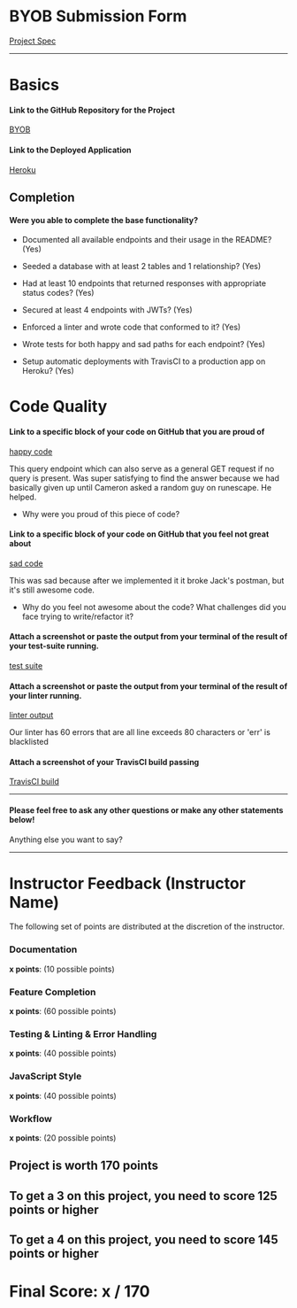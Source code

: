 # BYOB Submission Form

[Project Spec](http://frontend.turing.io/projects/build-your-own-backend.html)

------

# Basics

#### Link to the GitHub Repository for the Project
[BYOB](https://github.com/JackLaird0/leafage-backend)

#### Link to the Deployed Application
[Heroku](http://leafage.herokuapp.com/)


## Completion

#### Were you able to complete the base functionality?

* Documented all available endpoints and their usage in the README?
(Yes)

* Seeded a database with at least 2 tables and 1 relationship?
(Yes)

* Had at least 10 endpoints that returned responses with appropriate status codes?
(Yes)

* Secured at least 4 endpoints with JWTs?
(Yes)

* Enforced a linter and wrote code that conformed to it?
(Yes)

* Wrote tests for both happy and sad paths for each endpoint?
(Yes)

* Setup automatic deployments with TravisCI to a production app on Heroku?
(Yes)

# Code Quality

#### Link to a specific block of your code on GitHub that you are proud of
[happy code](https://github.com/JackLaird0/leafage-backend/blob/d3a820b7bd0797297056cd6a9ccba99c5d17f57e/server.js#L77-L98)

This query endpoint which can also serve as a general GET request if no query is present. Was super satisfying to find the answer because we had basically given up until Cameron asked a random guy on runescape. He helped.
* Why were you proud of this piece of code?

#### Link to a specific block of your code on GitHub that you feel not great about
[sad code](https://github.com/JackLaird0/leafage-backend/blob/d3a820b7bd0797297056cd6a9ccba99c5d17f57e/server.js#L35-L47)

This was sad because after we implemented it it broke Jack's postman, but it's still awesome code.

* Why do you feel not awesome about the code? What challenges did you face trying to write/refactor it?

#### Attach a screenshot or paste the output from your terminal of the result of your test-suite running.

[test suite](https://i.imgur.com/6IQZC1s.png)

#### Attach a screenshot or paste the output from your terminal of the result of your linter running.

[linter output](https://i.imgur.com/UR28qVK.png)

Our linter has 60 errors that are all line exceeds 80 characters or 'err' is blacklisted

#### Attach a screenshot of your TravisCI build passing

[TravisCI build](https://i.imgur.com/yHGdHm6.png)

-----

#### Please feel free to ask any other questions or make any other statements below!

Anything else you want to say?

-----


# Instructor Feedback (Instructor Name)

The following set of points are distributed at the discretion of the instructor.

### Documentation

**x points**: (10 possible points)

### Feature Completion

**x points**: (60 possible points)

### Testing & Linting & Error Handling

**x points**: (40 possible points)

### JavaScript Style

**x points**: (40 possible points)

### Workflow

**x points**: (20 possible points)

## Project is worth 170 points

## To get a 3 on this project, you need to score 125 points or higher
## To get a 4 on this project, you need to score 145 points or higher

# Final Score: x / 170
